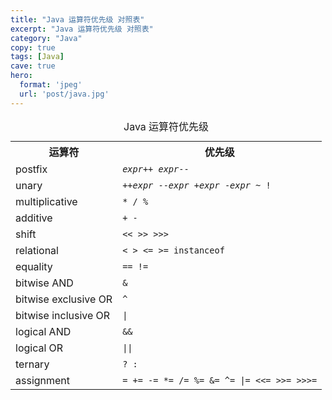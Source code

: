 ```yaml
---
title: "Java 运算符优先级 对照表"
excerpt: "Java 运算符优先级 对照表"
category: "Java"
copy: true
tags: [Java]
cave: true
hero:
  format: 'jpeg'
  url: 'post/java.jpg'
---
```

<table cellspacing="5" cellpadding="2">
    <caption>Java 运算符优先级</caption>
    <tbody>
        <tr>
            <th>运算符</th>
            <th>优先级</th>
        </tr>
        <tr>
            <td>postfix</td>
            <td><code><em>expr</em>++ <em>expr</em>--</code></td>
        </tr>
        <tr>
            <td>unary</td>
            <td><code>++<em>expr</em> --<em>expr</em> +<em>expr</em> -<em>expr</em> ~ !</code></td>
        </tr>
        <tr>
            <td>multiplicative</td>
            <td><code>* / %</code></td>
        </tr>
        <tr>
            <td>additive</td>
            <td><code>+ -</code></td>
        </tr>
        <tr>
            <td>shift</td>
            <td><code>&lt;&lt; &gt;&gt; &gt;&gt;&gt;</code></td>
        </tr>
        <tr>
            <td>relational</td>
            <td><code>&lt; &gt; &lt;= &gt;= instanceof</code></td>
        </tr>
        <tr>
            <td>equality</td>
            <td><code>== !=</code></td>
        </tr>
        <tr>
            <td>bitwise AND</td>
            <td><code>&amp;</code></td>
        </tr>
        <tr>
            <td>bitwise exclusive OR</td>
            <td><code>^</code></td>
        </tr>
        <tr>
            <td>bitwise inclusive OR</td>
            <td><code>|</code></td>
        </tr>
        <tr>
            <td>logical AND</td>
            <td><code>&amp;&amp;</code></td>
        </tr>
        <tr>
            <td>logical OR</td>
            <td><code>||</code></td>
        </tr>
        <tr>
            <td>ternary</td>
            <td><code>? :</code></td>
        </tr>
        <tr>
            <td>assignment</td>
            <td><code>= += -= *= /= %= &amp;= ^= |= &lt;&lt;= &gt;&gt;= &gt;&gt;&gt;=</code></td>
        </tr>
    </tbody>
</table>
